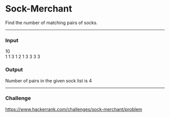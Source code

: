 # Sock-Merchant
Find the number of matching pairs of socks.

---
### Input
10  
1 1 3 1 2 1 3 3 3 3

### Output
Number of pairs in the given sock list is 4  

---
### Challenge
https://www.hackerrank.com/challenges/sock-merchant/problem
